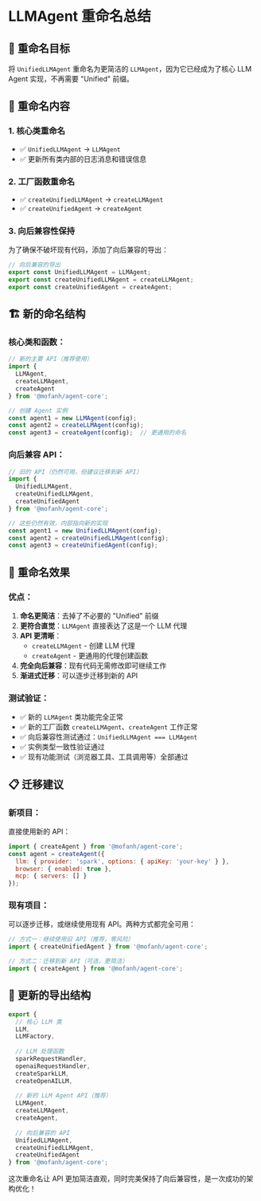 # LLMAgent 重命名总结

## 🎯 重命名目标

将 `UnifiedLLMAgent` 重命名为更简洁的 `LLMAgent`，因为它已经成为了核心 LLM Agent 实现，不再需要 "Unified" 前缀。

## 🔄 重命名内容

### 1. **核心类重命名**
- ✅ `UnifiedLLMAgent` → `LLMAgent`
- ✅ 更新所有类内部的日志消息和错误信息

### 2. **工厂函数重命名**
- ✅ `createUnifiedLLMAgent` → `createLLMAgent`
- ✅ `createUnifiedAgent` → `createAgent`

### 3. **向后兼容性保持**
为了确保不破坏现有代码，添加了向后兼容的导出：
```javascript
// 向后兼容的导出
export const UnifiedLLMAgent = LLMAgent;
export const createUnifiedLLMAgent = createLLMAgent;
export const createUnifiedAgent = createAgent;
```

## 🏗️ 新的命名结构

### **核心类和函数**：
```javascript
// 新的主要 API（推荐使用）
import { 
  LLMAgent,
  createLLMAgent,
  createAgent
} from '@mofanh/agent-core';

// 创建 Agent 实例
const agent1 = new LLMAgent(config);
const agent2 = createLLMAgent(config);
const agent3 = createAgent(config);  // 更通用的命名
```

### **向后兼容 API**：
```javascript
// 旧的 API（仍然可用，但建议迁移到新 API）
import { 
  UnifiedLLMAgent,
  createUnifiedLLMAgent,
  createUnifiedAgent
} from '@mofanh/agent-core';

// 这些仍然有效，内部指向新的实现
const agent1 = new UnifiedLLMAgent(config);
const agent2 = createUnifiedLLMAgent(config);
const agent3 = createUnifiedAgent(config);
```

## 🎉 重命名效果

### **优点**：
1. **命名更简洁**：去掉了不必要的 "Unified" 前缀
2. **更符合直觉**：`LLMAgent` 直接表达了这是一个 LLM 代理
3. **API 更清晰**：
   - `createLLMAgent` - 创建 LLM 代理
   - `createAgent` - 更通用的代理创建函数
4. **完全向后兼容**：现有代码无需修改即可继续工作
5. **渐进式迁移**：可以逐步迁移到新的 API

### **测试验证**：
- ✅ 新的 `LLMAgent` 类功能完全正常
- ✅ 新的工厂函数 `createLLMAgent`、`createAgent` 工作正常
- ✅ 向后兼容性测试通过：`UnifiedLLMAgent === LLMAgent`
- ✅ 实例类型一致性验证通过
- ✅ 现有功能测试（浏览器工具、工具调用等）全部通过

## 📋 迁移建议

### **新项目**：
直接使用新的 API：
```javascript
import { createAgent } from '@mofanh/agent-core';
const agent = createAgent({
  llm: { provider: 'spark', options: { apiKey: 'your-key' } },
  browser: { enabled: true },
  mcp: { servers: [] }
});
```

### **现有项目**：
可以逐步迁移，或继续使用现有 API。两种方式都完全可用：
```javascript
// 方式一：继续使用旧 API（推荐，零风险）
import { createUnifiedAgent } from '@mofanh/agent-core';

// 方式二：迁移到新 API（可选，更简洁）
import { createAgent } from '@mofanh/agent-core';
```

## 🔧 更新的导出结构

```javascript
export {
  // 核心 LLM 类
  LLM,
  LLMFactory,
  
  // LLM 处理函数
  sparkRequestHandler,
  openaiRequestHandler,
  createSparkLLM,
  createOpenAILLM,
  
  // 新的 LLM Agent API（推荐）
  LLMAgent,
  createLLMAgent,
  createAgent,
  
  // 向后兼容的 API
  UnifiedLLMAgent,
  createUnifiedLLMAgent,
  createUnifiedAgent
} from '@mofanh/agent-core';
```

这次重命名让 API 更加简洁直观，同时完美保持了向后兼容性，是一次成功的架构优化！
